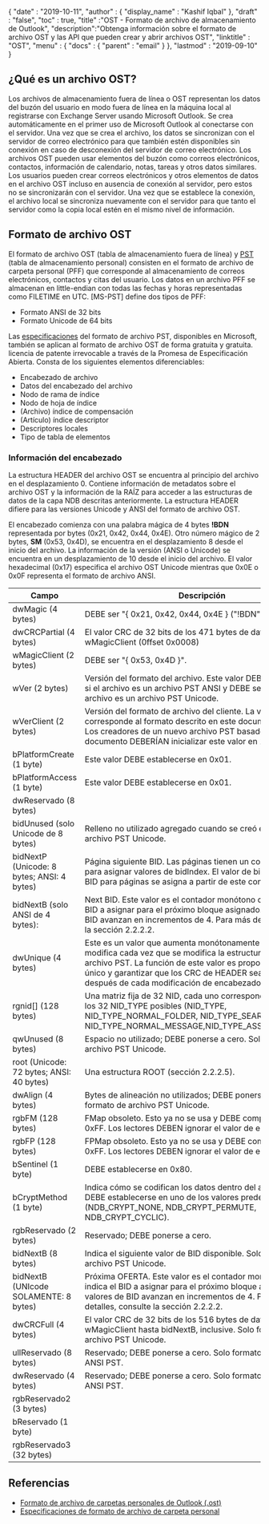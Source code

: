 {
  "date" : "2019-10-11",
  "author" : {
    "display_name" : "Kashif Iqbal"
},
  "draft" : "false",
  "toc" : true,
  "title" :"OST - Formato de archivo de almacenamiento de Outlook",
  "description":"Obtenga información sobre el formato de archivo OST y las API que pueden crear y abrir archivos OST",
  "linktitle" : "OST",
  "menu" : {
    "docs" : {
      "parent" : "email"
}
},
  "lastmod" : "2019-09-10"
}

## ¿Qué es un archivo OST?

Los archivos de almacenamiento fuera de línea o OST representan los datos del buzón del usuario en modo fuera de línea en la máquina local al registrarse con Exchange Server usando Microsoft Outlook. Se crea automáticamente en el primer uso de Microsoft Outlook al conectarse con el servidor. Una vez que se crea el archivo, los datos se sincronizan con el servidor de correo electrónico para que también estén disponibles sin conexión en caso de desconexión del servidor de correo electrónico. Los archivos OST pueden usar elementos del buzón como correos electrónicos, contactos, información de calendario, notas, tareas y otros datos similares. Los usuarios pueden crear correos electrónicos y otros elementos de datos en el archivo OST incluso en ausencia de conexión al servidor, pero estos no se sincronizarán con el servidor. Una vez que se establece la conexión, el archivo local se sincroniza nuevamente con el servidor para que tanto el servidor como la copia local estén en el mismo nivel de información.

## Formato de archivo OST

El formato de archivo OST (tabla de almacenamiento fuera de línea) y [PST](/es/email/pst/) (tabla de almacenamiento personal) consisten en el formato de archivo de carpeta personal (PFF) que corresponde al almacenamiento de correos electrónicos, contactos y citas del usuario. Los datos en un archivo PFF se almacenan en little-endian con todas las fechas y horas representadas como FILETIME en UTC. [MS-PST] define dos tipos de PFF:

* Formato ANSI de 32 bits
* Formato Unicode de 64 bits

Las [especificaciones](https://learn.microsoft.com/en-us/openspecs/office_file_formats/ms-pst/141923d5-15ab-4ef1-a524-6dce75aae546) del formato de archivo PST, disponibles en Microsoft, también se aplican al formato de archivo OST de forma gratuita y gratuita. licencia de patente irrevocable a través de la Promesa de Especificación Abierta. Consta de los siguientes elementos diferenciables:

* Encabezado de archivo
* Datos del encabezado del archivo
* Nodo de rama de índice
* Nodo de hoja de índice
* (Archivo) índice de compensación
* (Artículo) índice descriptor
* Descriptores locales
* Tipo de tabla de elementos

### Información del encabezado

La estructura HEADER del archivo OST se encuentra al principio del archivo en el desplazamiento 0. Contiene información de metadatos sobre el archivo OST y la información de la RAÍZ para acceder a las estructuras de datos de la capa NDB descritas anteriormente. La estructura HEADER difiere para las versiones Unicode y ANSI del formato de archivo OST.

El encabezado comienza con una palabra mágica de 4 bytes **!BDN** representada por bytes (0x21, 0x42, 0x44, 0x4E). Otro número mágico de 2 bytes, **SM** (0x53, 0x4D), se encuentra en el desplazamiento 8 desde el inicio del archivo. La información de la versión (ANSI o Unicode) se encuentra en un desplazamiento de 10 desde el inicio del archivo. El valor hexadecimal (0x17) especifica el archivo OST Unicode mientras que 0x0E o 0x0F representa el formato de archivo ANSI.

|Campo|Descripción
---|---|
|dwMagic (4 bytes)|DEBE ser "{ 0x21, 0x42, 0x44, 0x4E } ("!BDN")"
|dwCRCPartial (4 bytes)|El valor CRC de 32 bits de los 471 bytes de datos a partir de wMagicClient (0ffset 0x0008)
|wMagicClient (2 bytes)|DEBE ser "{ 0x53, 0x4D }".
|wVer (2 bytes)|Versión del formato del archivo. Este valor DEBE ser 14 o 15 si el archivo es un archivo PST ANSI y DEBE ser 23 si el archivo es un archivo PST Unicode.
|wVerClient (2 bytes)|Versión del formato de archivo del cliente. La versión que corresponde al formato descrito en este documento es 19. Los creadores de un nuevo archivo PST basado en este documento DEBERÍAN inicializar este valor en 19.
|bPlatformCreate (1 byte)|Este valor DEBE establecerse en 0x01.
|bPlatformAccess (1 byte)|Este valor DEBE establecerse en 0x01.
|dwReservado (8 bytes)|
|bidUnused (solo Unicode de 8 bytes)|Relleno no utilizado agregado cuando se creó el formato de archivo PST Unicode.
|bidNextP (Unicode: 8 bytes; ANSI: 4 bytes)|Página siguiente BID. Las páginas tienen un contador especial para asignar valores de bidIndex. El valor de bidIndex para BID para páginas se asigna a partir de este contador.
|bidNextB (solo ANSI de 4 bytes): |Next BID. Este valor es el contador monótono que indica el BID a asignar para el próximo bloque asignado. Los valores de BID avanzan en incrementos de 4. Para más detalles, consulte la sección 2.2.2.2.
|dwUnique (4 bytes)|Este es un valor que aumenta monótonamente y que se modifica cada vez que se modifica la estructura HEADER del archivo PST. La función de este valor es proporcionar un valor único y garantizar que los CRC de HEADER sean diferentes después de cada modificación de encabezado.
|rgnid[]   (128 bytes)|Una matriz fija de 32 NID, cada uno correspondiente a uno de los 32 NID_TYPE posibles (NID_TYPE, NID_TYPE_NORMAL_FOLDER, NID_TYPE_SEARCH_FOLDER, NID_TYPE_NORMAL_MESSAGE,NID_TYPE_ASSOC_MESSAGE)
|qwUnused (8 bytes)|Espacio no utilizado; DEBE ponerse a cero. Solo formato de archivo PST Unicode.
|root (Unicode: 72 bytes; ANSI: 40 bytes)|Una estructura ROOT (sección 2.2.2.5).
|dwAlign (4 bytes)|Bytes de alineación no utilizados; DEBE ponerse a cero. Solo formato de archivo PST Unicode.
|rgbFM (128 bytes)|FMap obsoleto. Esto ya no se usa y DEBE completarse con 0xFF. Los lectores DEBEN ignorar el valor de estos bytes.
|rgbFP (128 bytes)|FPMap obsoleto. Esto ya no se usa y DEBE completarse con 0xFF. Los lectores DEBEN ignorar el valor de estos bytes.
|bSentinel (1 byte)|DEBE establecerse en 0x80.
|bCryptMethod (1 byte)|Indica cómo se codifican los datos dentro del archivo PST. DEBE establecerse en uno de los valores predefinidos (NDB_CRYPT_NONE, NDB_CRYPT_PERMUTE, NDB_CRYPT_CYCLIC).
|rgbReservado (2 bytes)| Reservado; DEBE ponerse a cero.
|bidNextB (8 bytes)|Indica el siguiente valor de BID disponible. Solo formato de archivo PST Unicode.
|bidNextB (UNIcode SOLAMENTE: 8 bytes)|Próxima OFERTA. Este valor es el contador monótono que indica el BID a asignar para el próximo bloque asignado. Los valores de BID avanzan en incrementos de 4. Para más detalles, consulte la sección 2.2.2.2.
|dwCRCFull (4 bytes)|El valor CRC de 32 bits de los 516 bytes de datos desde wMagicClient hasta bidNextB, inclusive. Solo formato de archivo PST Unicode.
|ullReservado (8 bytes)|Reservado; DEBE ponerse a cero. Solo formato de archivo ANSI PST.
|dwReservado (4 bytes)|Reservado; DEBE ponerse a cero. Solo formato de archivo ANSI PST.
|rgbReservado2 (3 bytes)|
|bReservado (1 byte) |
|rgbReservado3 (32 bytes) |

## Referencias

* [Formato de archivo de carpetas personales de Outlook (.ost)](https://learn.microsoft.com/en-us/openspecs/office_file_formats/ms-pst/141923d5-15ab-4ef1-a524-6dce75aae546)
* [Especificaciones de formato de archivo de carpeta personal](https://github.com/libyal/libpff/blob/main/documentation/Personal%20Folder%20File%20(PFF)%20format.asciidoc)

